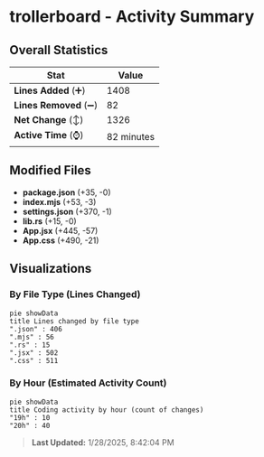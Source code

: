 # trollerboard - Activity Summary 

## Overall Statistics

| Stat                   | Value                                                             |
| ---------------------- | ----------------------------------------------------------------- |
| **Lines Added** (➕)   | 1408                                          |
| **Lines Removed** (➖) | 82                                        |
| **Net Change** (↕)    | 1326                |
| **Active Time** (⌚)   | 82 minutes |


## Modified Files
- **package.json** (+35, -0)
- **index.mjs** (+53, -3)
- **settings.json** (+370, -1)
- **lib.rs** (+15, -0)
- **App.jsx** (+445, -57)
- **App.css** (+490, -21)

## Visualizations

### By File Type (Lines Changed)

```mermaid
pie showData
title Lines changed by file type
".json" : 406
".mjs" : 56
".rs" : 15
".jsx" : 502
".css" : 511
```

### By Hour (Estimated Activity Count)

```mermaid
pie showData
title Coding activity by hour (count of changes)
"19h" : 10
"20h" : 40
```


> **Last Updated:** 1/28/2025, 8:42:04 PM